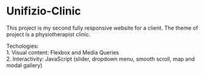 # Unifizio-Clinic

This project is my second fully responsive website for a client. The theme of project is a physiotherapist clinic.

Techologies:<br> 1. Visual content: Flexbox and Media Queries <br>
             2. Interactivity: JavaScript (slider, dropdown menu, smooth scroll, map and modal gallery)

           
